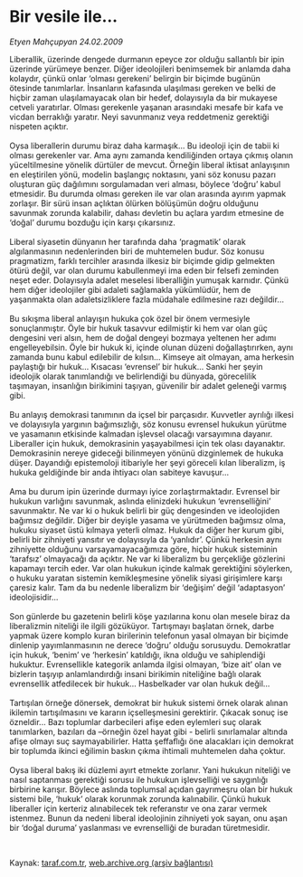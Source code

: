 # Bir vesile ile...

*Etyen Mahçupyan 24.02.2009*

<div class="taraf_structure_2col_1zq">
<div class="margen_n">



 <p>Liberallik, üzerinde dengede durmanın epeyce zor olduğu sallantılı bir ipin üzerinde yürümeye benzer. Diğer ideolojileri benimsemek bir anlamda daha kolaydır, çünkü onlar ‘olması gerekeni’ belirgin bir biçimde bugünün ötesinde tanımlarlar. İnsanların kafasında ulaşılması gereken ve belki de hiçbir zaman ulaşılamayacak olan bir hedef, dolayısıyla da bir mukayese cetveli yaratırlar. Olması gerekenle yaşanan arasındaki mesafe bir kafa ve vicdan berraklığı yaratır. Neyi savunmanız veya reddetmeniz gerektiği nispeten açıktır. <br/><br/>Oysa liberallerin durumu biraz daha karmaşık... Bu ideoloji için de tabii ki olması gerekenler var. Ama aynı zamanda kendiliğinden ortaya çıkmış olanın yüceltilmesine yönelik dürtüler de mevcut. Örneğin liberal iktisat anlayışının en eleştirilen yönü, modelin başlangıç noktasını, yani söz konusu pazarı oluşturan güç dağılımını sorgulamadan veri alması, böylece ‘doğru’ kabul etmesidir. Bu durumda olması gereken ile var olan arasında ayırım yapmak zorlaşır. Bir sürü insan açlıktan ölürken bölüşümün doğru olduğunu savunmak zorunda kalabilir, dahası devletin bu açlara yardım etmesine de ‘doğal’ durumu bozduğu için karşı çıkarsınız. <br/><br/>Liberal siyasetin dünyanın her tarafında daha ‘pragmatik’ olarak algılanmasının nedenlerinden biri de muhtemelen budur. Söz konusu pragmatizm, farklı tercihler arasında ilkesiz bir biçimde gidip gelmekten ötürü değil, var olan durumu kabullenmeyi ima eden bir felsefi zeminden neşet eder. Dolayısıyla adalet meselesi liberalliğin yumuşak karnıdır. Çünkü hem diğer ideolojiler gibi adaleti sağlamakla yükümlüdür, hem de yaşanmakta olan adaletsizliklere fazla müdahale edilmesine razı değildir... <br/><br/>Bu sıkışma liberal anlayışın hukuka çok özel bir önem vermesiyle sonuçlanmıştır. Öyle bir hukuk tasavvur edilmiştir ki hem var olan güç dengesini veri alsın, hem de doğal dengeyi bozmaya yeltenen her adımı engelleyebilsin. Öyle bir hukuk ki, içinde olunan düzeni doğallaştırırken, aynı zamanda bunu kabul edilebilir de kılsın... Kimseye ait olmayan, ama herkesin paylaştığı bir hukuk... Kısacası ‘evrensel’ bir hukuk... Sanki her şeyin ideolojik olarak tanımlandığı ve belirlendiği bu dünyada, görecelilik taşımayan, insanlığın birikimini taşıyan, güvenilir bir adalet geleneği varmış gibi. <br/><br/>Bu anlayış demokrasi tanımının da içsel bir parçasıdır. Kuvvetler ayrılığı ilkesi ve dolayısıyla yargının bağımsızlığı, söz konusu evrensel hukukun yürütme ve yasamanın etkisinde kalmadan işlevsel olacağı varsayımına dayanır. Liberaller için hukuk, demokrasinin yaşayabilmesi için tek olası dayanaktır. Demokrasinin nereye gideceği bilinmeyen yönünü dizginlemek de hukuka düşer. Dayandığı epistemoloji itibariyle her şeyi göreceli kılan liberalizm, iş hukuka geldiğinde bir anda ihtiyacı olan sabiteye kavuşur... <br/><br/>Ama bu durum ipin üzerinde durmayı iyice zorlaştırmaktadır. Evrensel bir hukukun varlığını savunmak, aslında elinizdeki hukukun ‘evrenselliğini’ savunmaktır. Ne var ki o hukuk belirli bir güç dengesinden ve ideolojiden bağımsız değildir. Diğer bir deyişle yasama ve yürütmeden bağımsız olma, hukuku siyaset üstü kılmaya yeterli olmaz. Hukuk da diğer her kurum gibi, belirli bir zihniyeti yansıtır ve dolayısıyla da ‘yanlıdır’. Çünkü herkesin aynı zihniyette olduğunu varsayamayacağımıza göre, hiçbir hukuk sisteminin ‘tarafsız’ olmayacağı da açıktır. Ne var ki liberalizm bu gerçekliğe gözlerini kapamayı tercih eder. Var olan hukukun içinde kalmak gerektiğini söylerken, o hukuku yaratan sistemin kemikleşmesine yönelik siyasi girişimlere karşı çaresiz kalır. Tam da bu nedenle liberalizm bir ‘değişim’ değil ‘adaptasyon’ ideolojisidir... <br/><br/>Son günlerde bu gazetenin belirli köşe yazılarına konu olan mesele biraz da liberalizmin niteliği ile ilgili gözüküyor. Tartışmayı başlatan örnek, darbe yapmak üzere komplo kuran birilerinin telefonun yasal olmayan bir biçimde dinlenip yayımlanmasının ne derece ‘doğru’ olduğu sorusuydu. Demokratlar için hukuk, ‘benim’ ve ‘herkesin’ katıldığı, ikna olduğu ve sahiplendiği hukuktur. Evrensellikle kategorik anlamda ilgisi olmayan, ‘bize ait’ olan ve bizlerin taşıyıp anlamlandırdığı insani birikimin niteliğine bağlı olarak evrensellik atfedilecek bir hukuk... Hasbelkader var olan hukuk değil... <br/><br/>Tartışılan örneğe dönersek, demokrat bir hukuk sistemi örnek olarak alınan ikilemin tartışılmasını ve kararın içselleşmesini gerektirir. Çıkacak sonuç ise özneldir... Bazı toplumlar darbecileri afişe eden eylemleri suç olarak tanımlarken, bazıları da –örneğin özel hayat gibi - belirli sınırlamalar altında afişe olmayı suç saymayabilirler. Hatta şeffaflığı öne alacakları için demokrat bir toplumda ikinci eğilimin baskın çıkma ihtimali muhtemelen daha çoktur. <br/><br/>Oysa liberal bakış iki düzlemi ayırt etmekte zorlanır. Yani hukukun niteliği ve nasıl saptanması gerektiği sorusu ile hukukun işlevselliği ve saygınlığı birbirine karışır. Böylece aslında toplumsal açıdan gayrımeşru olan bir hukuk sistemi bile, ‘hukuk’ olarak korunmak zorunda kalınabilir. Çünkü hukuk liberaller için kerteriz alınabilecek tek referanstır ve ona zarar vermek istenmez. Bunun da nedeni liberal ideolojinin zihniyeti yok sayan, onu aşan bir ‘doğal duruma’ yaslanması ve evrenselliği de buradan türetmesidir.</p>

<br/>


<div id="taraf_not">
</div>

</div>


</div>

Kaynak: [taraf.com.tr](http://www.taraf.com.tr:80/makale/4167.htm), [web.archive.org (arşiv bağlantısı)](http://web.archive.org/web/20090227094150/http://www.taraf.com.tr:80/makale/4167.htm)

